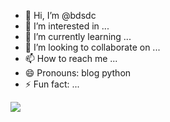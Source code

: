 - 👋 Hi, I’m @bdsdc
- 👀 I’m interested in ...
- 🌱 I’m currently learning ...
- 💞️ I’m looking to collaborate on ...
- 📫 How to reach me ...
- 😄 Pronouns: blog python 
- ⚡ Fun fact: ...

<!---
bdsdc/bdsdc is a ✨ special ✨ repository because its `README.md` (this file) appears on your GitHub profile.
You can click the Preview link to take a look at your changes.
--->

<p align="left">
<img src="https://github-readme-stats.vercel.app/api?username=bdsdc&show_icons=true" />
</p>
